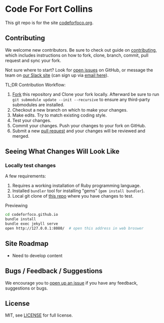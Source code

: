 # Code For Fort Collins

This git repo is for the site [codeforfoco.org](http://www.codeforfoco.org).

## Contributing

We welcome new contributors.  Be sure to check out guide on [contributing][contributing], which includes instructions on how to fork, clone, branch, commit, pull request and sync your fork.

Not sure where to start? Look for [open issues][githubissue] on GitHub, or message the team on [our Slack site](https://codeforfoco.slack.com/) (can sign up via [email here]()).


TL;DR Contribution Workflow:

1. [Fork][fork] this repository and Clone your fork locally. Afterward be sure to run `git submodule update --init --recursive` to ensure any third-party submodules are installed.
1. Checkout a new branch on which to make your changes.
1. Make edits. Try to match existing coding style.
1. Test your changes.
1. Commit your changes. Push your changes to your fork on GitHub.
1. Submit a new [pull request][pullrequest] and your changes will be reviewed and merged.



## Seeing What Changes Will Look Like

### Locally test changes

A few requirements:
 1. Requires a working installation of Ruby programming language.
 2. Installed `bundler` tool for installing "gems" (`gem install bundler`).
 3. Local git clone of [this repo][forkthisrepo] where you have changes to test.

Previewing

```bash
cd codeforfoco.github.io
bundle install
bundle exec jekyll serve
open http://127.0.0.1:8080/  # open this address in web broswer
```


## Site Roadmap

- Need to develop content

## Bugs / Feedback / Suggestions

We encourage you to [open up an issue](https://github.com/CodeForFoco/codeforfoco.github.io/issues/new) if you have any feedback, suggestions or bugs.

## License

MIT, see [LICENSE](/LICENSE) for full license.

[fork]: https://help.github.com/articles/fork-a-repo/
[forkthisrepo]: https://github.com/CodeForFoco/codeforfoco.github.io#fork-destination-box
[contributing]: https://github.com/CodeForFoco/org/blob/master/CONTRIBUTING.md
[githubissue]: https://github.com/CodeForFoco/codeforfoco.github.io/issues
[pullrequest]: https://github.com/CodeForFoco/codeforfoco.github.io/pulls
